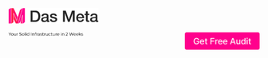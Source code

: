 [![Das Meta](https://github.com/dasmeta/.github/blob/main/images/Logo1.png)](https://www.dasmeta.com/)


<a href="https://www.dasmeta.com/"><img align="left" src="https://github.com/dasmeta/.github/blob/main/images/Text1.png"  width="150" /></a> 
<a href="https://www.dasmeta.com/contact-us/"><img align="right" src="https://github.com/dasmeta/.github/blob/main/images/Button1.png" width="150" /></a>



<!-- [![Infrastructure](https://github.com/dasmeta/.github/blob/main/images/Text1.png)](https://www.dasmeta.com/)


[![Audit](https://github.com/dasmeta/.github/blob/main/images/Button1.png)](https://www.dasmeta.com/contact-us/) -->

<!-- <div style="display:flex">
     <div style="flex:1;padding-right:10px;">
          <a href="https://www.dasmeta.com/"><img src="https://github.com/dasmeta/.github/blob/main/images/Text1.png" width="300"/></a>
     </div>
     <div style="flex:1;padding-left:10px;">
          <a href="https://www.dasmeta.com/contact-us/"><img src="https://github.com/dasmeta/.github/blob/main/images/Button1.png" width="100"/></a>
     </div>
</div> -->

<!-- 
<div id="image-table">
    <table>
	    <tr>
    	    <td style="padding:10px">
        	    <a href="https://www.dasmeta.com/"><img src="https://github.com/dasmeta/.github/blob/main/images/Text1.png" width="500"/></a>
      	    </td>
            <td style="padding:10px">
            	<a href="https://www.dasmeta.com/contact-us/"><img src="https://github.com/dasmeta/.github/blob/main/images/Button1.png" width="100"/></a>
            </td>
        </tr>
    </table>
</div> -->